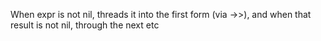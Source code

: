   When expr is not nil, threads it into the first form (via ->>),
  and when that result is not nil, through the next etc